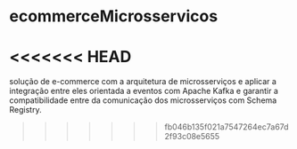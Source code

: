 # ecommerceMicrosservicos
<<<<<<< HEAD
=======
solução de e-commerce com a arquitetura de microsserviços e aplicar a integração entre eles orientada a eventos com Apache Kafka e garantir a compatibilidade entre da comunicação dos microsserviços com Schema Registry. 
>>>>>>> fb046b135f021a7547264ec7a67d2f93c08e5655
